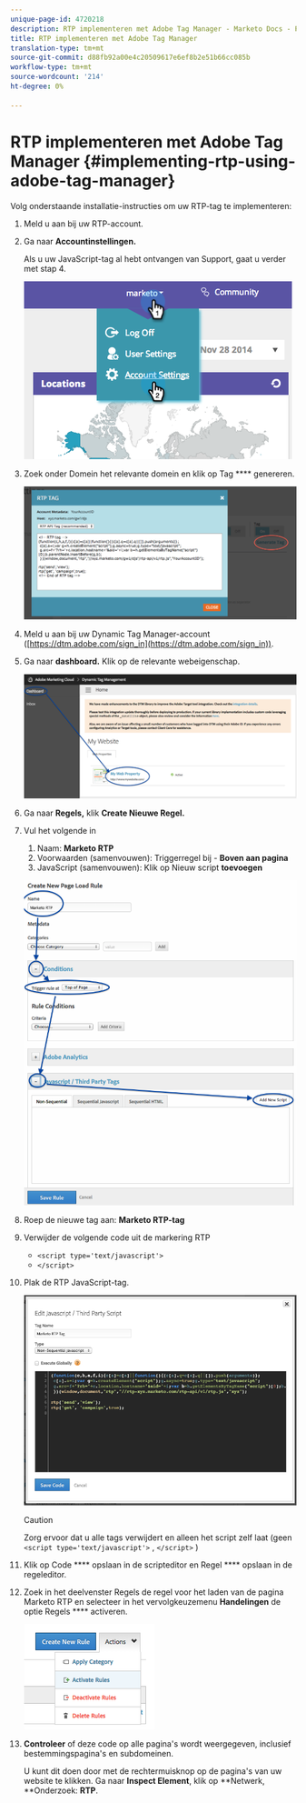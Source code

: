 ```yaml
---
unique-page-id: 4720218
description: RTP implementeren met Adobe Tag Manager - Marketo Docs - Productdocumentatie
title: RTP implementeren met Adobe Tag Manager
translation-type: tm+mt
source-git-commit: d88fb92a00e4c20509617e6ef8b2e51b66cc085b
workflow-type: tm+mt
source-wordcount: '214'
ht-degree: 0%

---
```



# RTP implementeren met Adobe Tag Manager {#implementing-rtp-using-adobe-tag-manager}

Volg onderstaande installatie-instructies om uw RTP-tag te implementeren:

1. Meld u aan bij uw RTP-account.
1. Ga naar **Accountinstellingen.**

   Als u uw JavaScript-tag al hebt ontvangen van Support, gaat u verder met stap 4.

   ![](assets/image2014-11-30-15-3a19-3a21-4.png)

1. Zoek onder Domein het relevante domein en klik op Tag **** genereren.

   ![](assets/image2014-11-30-15-3a20-3a17-4.png)

1. Meld u aan bij uw Dynamic Tag Manager-account ([https://dtm.adobe.com/sign_in](https://dtm.adobe.com/sign_in)).
1. Ga naar **dashboard.** Klik op de relevante webeigenschap.

   ![](assets/image2014-12-3-17-3a58-3a17.png)

1. Ga naar **Regels,** klik **Create Nieuwe Regel.**

1. Vul het volgende in

   1. Naam: **Marketo RTP**
   1. Voorwaarden (samenvouwen): Triggerregel bij - **Boven aan pagina**
   1. JavaScript (samenvouwen): Klik op Nieuw script **toevoegen**

   ![](assets/image2014-12-3-17-3a59-3a40.png)

1. Roep de nieuwe tag aan: **Marketo RTP-tag**
1. Verwijder de volgende code uit de markering RTP

   * `<script type='text/javascript'>`
   * `</script>`

1. Plak de RTP JavaScript-tag.

   ![](assets/image2014-12-3-18-3a3-3a45.png)

   >[!CAUTION]
   >
   >Zorg ervoor dat u alle tags verwijdert en alleen het script zelf laat (geen `<script type='text/javascript'>` , `</script>` )

1. Klik op Code **** opslaan in de scripteditor en Regel **** opslaan in de regeleditor.

1. Zoek in het deelvenster Regels de regel voor het laden van de pagina Marketo RTP en selecteer in het vervolgkeuzemenu **Handelingen** de optie Regels **** activeren.

   ![](assets/image2014-12-3-18-3a4-3a14.png)

1. **Controleer** of deze code op alle pagina&#39;s wordt weergegeven, inclusief bestemmingspagina&#39;s en subdomeinen.

   U kunt dit doen door met de rechtermuisknop op de pagina&#39;s van uw website te klikken. Ga naar **Inspect Element**, klik op **Netwerk, **Onderzoek: **RTP**.
